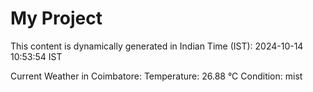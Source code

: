 # My Project

This content is dynamically generated in Indian Time (IST): 2024-10-14 10:53:54 IST


Current Weather in Coimbatore:
Temperature: 26.88 °C
Condition: mist

